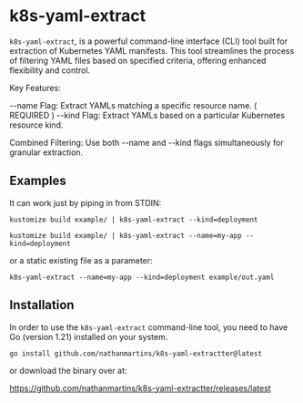 # k8s-yaml-extract

`k8s-yaml-extract`, is a powerful command-line interface (CLI) tool built for extraction of Kubernetes YAML manifests. This tool streamlines the process of filtering YAML files based on specified criteria, offering enhanced flexibility and control.

Key Features:

--name Flag: Extract YAMLs matching a specific resource name. ( REQUIRED )
--kind Flag: Extract YAMLs based on a particular Kubernetes resource kind.

Combined Filtering: Use both --name and --kind flags simultaneously for granular extraction.


## Examples

It can work just by piping in from STDIN:

`kustomize build example/ | k8s-yaml-extract --kind=deployment`

`kustomize build example/ | k8s-yaml-extract --name=my-app --kind=deployment`

or a static existing file as a parameter:

`k8s-yaml-extract --name=my-app --kind=deployment example/out.yaml`

## Installation

In order to use the `k8s-yaml-extract` command-line tool, you need to have Go (version 1.21) installed on your system.

`go install github.com/nathanmartins/k8s-yaml-extractter@latest`

or download the binary over at:

https://github.com/nathanmartins/k8s-yaml-extractter/releases/latest

